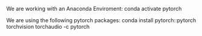 We are working with an Anaconda Enviroment:
    conda activate pytorch

We are using the following pytorch packages:
    conda install pytorch::pytorch torchvision torchaudio -c pytorch
